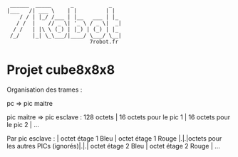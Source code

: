      ______  _____      _           _
    |___   /| ___ \    | |         | |
        / / | |_/ /___ | |__   ___ | |_
       / /  |    // _ \| '_ \ / _ \|  _|
      / /   | |\ \ (_) | |_) | (_) | |_
     /_/    |_| \_\___/|____/ \___/ \__|
                              7robot.fr

Projet cube8x8x8
================

Organisation des trames :

pc => pic maitre 

pic maitre => pic esclave : 128 octets
| 16 octets pour le pic 1 | 16 octets pour le pic 2 | ...

Par pic esclave :
| octet étage 1 Bleu | octet étage 1 Rouge |.|.|octets pour les autres PICs (ignorés)|.|.| octet étage 2 Bleu | octet étage 2 Rouge | ...
